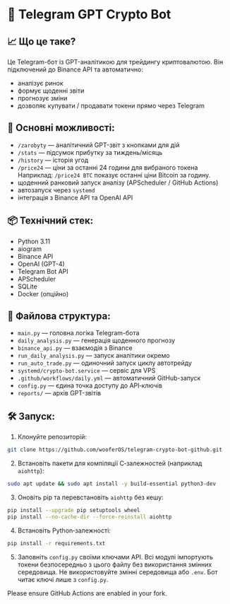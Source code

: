 # 🤖 Telegram GPT Crypto Bot

## 📈 Що це таке?
Це Telegram-бот із GPT-аналітикою для трейдингу криптовалютою. Він підключений до Binance API та автоматично:
- аналізує ринок
- формує щоденні звіти
- прогнозує зміни
- дозволяє купувати / продавати токени прямо через Telegram

## 🔧 Основні можливості:
- `/zarobyty` — аналітичний GPT-звіт з кнопками для дій
- `/stats` — підсумок прибутку за тиждень/місяць
- `/history` — історія угод
- `/price24` — ціни за останні 24 години для вибраного токена
  Наприклад: `/price24 BTC` показує останні ціни Bitcoin за годину.
- щоденний ранковий запуск аналізу (APScheduler / GitHub Actions)
- автозапуск через `systemd`
- інтеграція з Binance API та OpenAI API

## 📦 Технічний стек:
- Python 3.11
- aiogram
- Binance API
- OpenAI (GPT-4)
- Telegram Bot API
- APScheduler
- SQLite
- Docker (опційно)

## 📁 Файлова структура:
- `main.py` — головна логіка Telegram-бота
- `daily_analysis.py` — генерація щоденного прогнозу
- `binance_api.py` — взаємодія з Binance
- `run_daily_analysis.py` — запуск аналітики окремо
- `run_auto_trade.py` — одиночний запуск циклу автотрейду
- `systemd/crypto-bot.service` — сервіс для VPS
- `.github/workflows/daily.yml` — автоматичний GitHub-запуск
- `config.py` — єдина точка доступу до API‑ключів
- `reports/` — архів GPT-звітів

## 🛠 Запуск:
1. Клонуйте репозиторій:
```bash
git clone https://github.com/wooferOS/telegram-crypto-bot-github.git
```
2. Встановіть пакети для компіляції C‑залежностей (наприклад `aiohttp`):
```bash
sudo apt update && sudo apt install -y build-essential python3-dev
```
3. Оновіть pip та перевстановіть `aiohttp` без кешу:
```bash
pip install --upgrade pip setuptools wheel
pip install --no-cache-dir --force-reinstall aiohttp
```
4. Встановіть Python‑залежності:
```bash
pip install -r requirements.txt
```

5. Заповніть `config.py` своїми ключами API. Всі модулі імпортують токени безпосередньо з цього файлу без використання змінних середовища.
   Не використовуйте змінні середовища або `.env`. Бот читає ключі лише з `config.py`.

Please ensure GitHub Actions are enabled in your fork.
